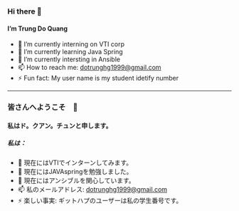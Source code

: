 ### Hi there 👋
#### I’m Trung Do Quang


- 🔭 I’m currently interning on VTI corp 
- 🌱 I’m currently learning Java Spring 
- 🧰 I’m currently intersting in Ansible  
- 📫 How to reach me: dotrunghg1999@gmail.com
- ⚡ Fun fact: My user name is my student idetify number  

<hr/>

### 皆さんへようこそ　👋
#### 私はド。クアン。チュンと申します。

##### 私は：　
- 🔭 現在にはVTIでインターンしてみます。
- 🌱 現在にはJAVAspringを勉強しました。
- 🧰 現在にはアンシブルを関心しています。
- 📫 私のメールアドレス: dotrunghg1999@gmail.com
- ⚡ 楽しい事実: ギットハプのユーザーは私の学生番号です。 
